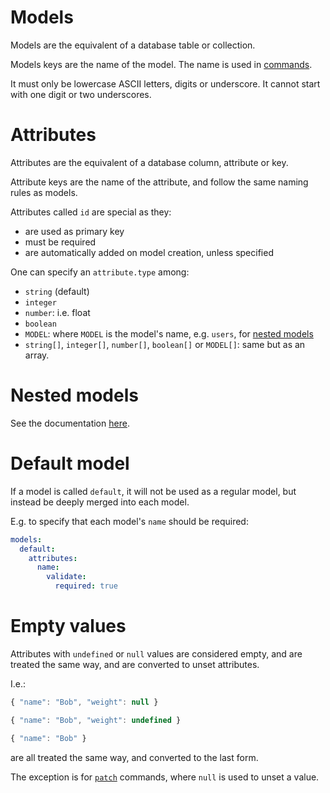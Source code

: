# Models

Models are the equivalent of a database table or collection.

Models keys are the name of the model.
The name is used in [commands](crud.md).

It must only be lowercase ASCII letters, digits or underscore.
It cannot start with one digit or two underscores.

# Attributes

Attributes are the equivalent of a database column, attribute or key.

Attribute keys are the name of the attribute, and follow the same naming rules
as models.

Attributes called `id` are special as they:
  - are used as primary key
  - must be required
  - are automatically added on model creation, unless specified

One can specify an `attribute.type` among:
  - `string` (default)
  - `integer`
  - `number`: i.e. float
  - `boolean`
  - `MODEL`: where `MODEL` is the model's name, e.g. `users`,
    for [nested models](#nested-models)
  - `string[]`, `integer[]`, `number[]`, `boolean[]` or `MODEL[]`: same but
    as an array.

# Nested models

See the documentation [here](relations.md).

# Default model

If a model is called `default`, it will not be used as a regular model, but
instead be deeply merged into each model.

E.g. to specify that each model's `name` should be required:

```yml
models:
  default:
    attributes:
      name:
        validate:
          required: true
```

# Empty values

Attributes with `undefined` or `null` values are considered empty, and are
treated the same way, and are converted to unset attributes.

I.e.:

<!-- eslint-skip -->
```js
{ "name": "Bob", "weight": null }
```

<!-- eslint-skip -->
```js
{ "name": "Bob", "weight": undefined }
```

<!-- eslint-skip -->
```js
{ "name": "Bob" }
```

are all treated the same way, and converted to the last form.

The exception is for [`patch`](crud.md#patch-command) commands, where `null`
is used to unset a value.
